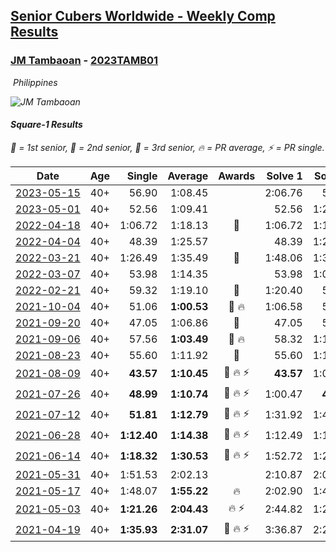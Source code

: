 <style>table {white-space: nowrap;}</style>
<link rel="stylesheet" type="text/css" href="/scw-comp/css/flags.css" />

## [Senior Cubers Worldwide - Weekly Comp Results](/scw-comp/results/)
### [JM Tambaoan](README.md) - [2023TAMB01](https://www.worldcubeassociation.org/persons/2023TAMB01?event=sq1)

<i class="flag flag-PH" />&nbsp;Philippines

![JM Tambaoan](1681359750.png)

#### Square-1 Results

<span style="white-space: nowrap;">🥇 = 1st senior</span>, <span style="white-space: nowrap;">🥈 = 2nd senior</span>, <span style="white-space: nowrap;">🥉 = 3rd senior</span>, <span style="white-space: nowrap;">🔥 = PR average</span>, <span style="white-space: nowrap;">⚡ = PR single</span>.

| Date | Age | Single | Average | Awards | Solve 1 | Solve 2 | Solve 3 | Solve 4 | Solve 5 | Video |
| :--: | :--: | --: | --: | :--: | --: | --: | --: | --: | --: | :-- |
| [2023-05-15](../../results/2023-05-15/sq1.md) | 40+ | 56.90 | 1:08.45 |  | 2:06.76 | 59.73 | 1:11.38 | 1:14.23 | 56.90 | [Desktop](https://www.facebook.com/events/128088546941599/permalink/135687899514997) / [Mobile](https://m.facebook.com/events/128088546941599?view=permalink&id=135687899514997) |
| [2023-05-01](../../results/2023-05-01/sq1.md) | 40+ | 52.56 | 1:09.41 |  | 52.56 | 1:21.88 | 1:07.90 | 58.44 | 1:23.45 | [Desktop](https://www.facebook.com/events/1407988503335303/permalink/1412854036182083) / [Mobile](https://m.facebook.com/events/1407988503335303?view=permalink&id=1412854036182083) |
| [2022-04-18](../../results/2022-04-18/sq1.md) | 40+ | 1:06.72 | 1:18.13 | 🥉 | 1:06.72 | 1:10.34 | 1:37.33 | DNS | DNS | [Desktop](https://www.facebook.com/events/566110581332467/permalink/573215933955265) / [Mobile](https://m.facebook.com/events/566110581332467?view=permalink&id=573215933955265) |
| [2022-04-04](../../results/2022-04-04/sq1.md) | 40+ | 48.39 | 1:25.57 |  | 48.39 | 1:22.37 | 2:19.91 | 1:20.10 | 1:34.24 | [Desktop](https://www.facebook.com/events/1171138513621623/permalink/1174215239980617) / [Mobile](https://m.facebook.com/events/1171138513621623?view=permalink&id=1174215239980617) |
| [2022-03-21](../../results/2022-03-21/sq1.md) | 40+ | 1:26.49 | 1:35.49 | 🥉 | 1:48.06 | 1:31.93 | 1:26.49 | DNS | DNS | [Desktop](https://www.facebook.com/events/525463282272711/permalink/532702901548749) / [Mobile](https://m.facebook.com/events/525463282272711?view=permalink&id=532702901548749) |
| [2022-03-07](../../results/2022-03-07/sq1.md) | 40+ | 53.98 | 1:14.35 |  | 53.98 | 1:00.72 | 1:35.02 | 1:21.50 | 1:20.82 | [Desktop](https://www.facebook.com/events/492851219083428/permalink/498110901890793) / [Mobile](https://m.facebook.com/events/492851219083428?view=permalink&id=498110901890793) |
| [2022-02-21](../../results/2022-02-21/sq1.md) | 40+ | 59.32 | 1:19.10 | 🥉 | 1:20.40 | 59.32 | 1:20.73 | 1:16.16 | 1:29.20 | [Desktop](https://www.facebook.com/events/283377510532834/permalink/286452843558634) / [Mobile](https://m.facebook.com/events/283377510532834?view=permalink&id=286452843558634) |
| [2021-10-04](../../results/2021-10-04/sq1.md) | 40+ | 51.06 | **1:00.53** | 🥈 🔥 | 1:06.58 | 51.06 | 55.43 | 59.57 | 1:13.30 | [Desktop](https://www.facebook.com/events/1205858816603137/permalink/1214797552375930) / [Mobile](https://m.facebook.com/events/1205858816603137?view=permalink&id=1214797552375930) |
| [2021-09-20](../../results/2021-09-20/sq1.md) | 40+ | 47.05 | 1:06.86 | 🥈 | 47.05 | 54.50 | 1:29.65 | 1:03.87 | 1:22.22 | [Desktop](https://www.facebook.com/events/374286267681717/permalink/383600903416920) / [Mobile](https://m.facebook.com/events/374286267681717?view=permalink&id=383600903416920) |
| [2021-09-06](../../results/2021-09-06/sq1.md) | 40+ | 57.56 | **1:03.49** | 🥈 🔥 | 58.32 | 1:10.96 | 1:18.70 | 57.56 | 1:01.18 | [Desktop](https://www.facebook.com/events/369922348122346/permalink/379190637195517) / [Mobile](https://m.facebook.com/events/369922348122346?view=permalink&id=379190637195517) |
| [2021-08-23](../../results/2021-08-23/sq1.md) | 40+ | 55.60 | 1:11.92 | 🥈 | 55.60 | 1:10.69 | 1:26.85 | 1:14.22 | 1:10.84 | [Desktop](https://www.facebook.com/events/540950593849891/permalink/549914999620117) / [Mobile](https://m.facebook.com/events/540950593849891?view=permalink&id=549914999620117) |
| [2021-08-09](../../results/2021-08-09/sq1.md) | 40+ | **43.57** | **1:10.45** | 🥈 🔥 ⚡ | **43.57** | 1:07.20 | 1:13.04 | 1:11.10 | 1:23.10 | [Desktop](https://www.facebook.com/events/342027504219422/permalink/350831486672357) / [Mobile](https://m.facebook.com/events/342027504219422?view=permalink&id=350831486672357) |
| [2021-07-26](../../results/2021-07-26/sq1.md) | 40+ | **48.99** | **1:10.74** | 🥈 🔥 ⚡ | 1:00.47 | **48.99** | 1:28.81 | 1:47.26 | 1:02.94 | [Desktop](https://www.facebook.com/events/5895704557137692/permalink/5959940574047423) / [Mobile](https://m.facebook.com/events/5895704557137692?view=permalink&id=5959940574047423) |
| [2021-07-12](../../results/2021-07-12/sq1.md) | 40+ | **51.81** | **1:12.79** | 🥉 🔥 ⚡ | 1:31.92 | 1:46.27 | 58.77 | **51.81** | 1:07.69 | [Desktop](https://www.facebook.com/events/853178815336395/permalink/861036051217338) / [Mobile](https://m.facebook.com/events/853178815336395?view=permalink&id=861036051217338) |
| [2021-06-28](../../results/2021-06-28/sq1.md) | 40+ | **1:12.40** | **1:14.38** | 🥈 🔥 ⚡ | 1:12.49 | 1:18.26 | **1:12.40** | DNS | DNS | [Desktop](https://www.facebook.com/events/2032757193542617/permalink/2043535285798141) / [Mobile](https://m.facebook.com/events/2032757193542617?view=permalink&id=2043535285798141) |
| [2021-06-14](../../results/2021-06-14/sq1.md) | 40+ | **1:18.32** | **1:30.53** | 🥈 🔥 ⚡ | 1:52.72 | 1:20.55 | **1:18.32** | DNS | DNS | [Desktop](https://www.facebook.com/events/154757253369245/permalink/162972735881030) / [Mobile](https://m.facebook.com/events/154757253369245?view=permalink&id=162972735881030) |
| [2021-05-31](../../results/2021-05-31/sq1.md) | 40+ | 1:51.53 | 2:02.13 |  | 2:10.87 | 2:03.99 | 1:51.53 | DNS | DNS | [Desktop](https://www.facebook.com/events/4232725036784843/permalink/4268567813200565) / [Mobile](https://m.facebook.com/events/4232725036784843?view=permalink&id=4268567813200565) |
| [2021-05-17](../../results/2021-05-17/sq1.md) | 40+ | 1:48.07 | **1:55.22** | 🔥 | 2:02.90 | 1:48.07 | 1:54.68 | DNS | DNS | [Desktop](https://www.facebook.com/events/200054195285035/permalink/207025764587878) / [Mobile](https://m.facebook.com/events/200054195285035?view=permalink&id=207025764587878) |
| [2021-05-03](../../results/2021-05-03/sq1.md) | 40+ | **1:21.26** | **2:04.43** | 🔥 ⚡ | 2:44.82 | 1:22.49 | 2:51.68 | **1:21.26** | 2:05.98 | [Desktop](https://www.facebook.com/events/1091923434665777/permalink/1097154790809308) / [Mobile](https://m.facebook.com/events/1091923434665777?view=permalink&id=1097154790809308) |
| [2021-04-19](../../results/2021-04-19/sq1.md) | 40+ | **1:35.93** | **2:31.07** | 🥉 🔥 ⚡ | 3:36.87 | 2:20.41 | **1:35.93** | DNS | DNS | [Desktop](https://www.facebook.com/events/455121419077355/permalink/460117508577746) / [Mobile](https://m.facebook.com/events/455121419077355?view=permalink&id=460117508577746) |


<!-- Global site tag (gtag.js) - Google Analytics -->
<script async src="https://www.googletagmanager.com/gtag/js?id=UA-86348435-3"></script>
<script>window.dataLayer = window.dataLayer || []; function gtag() {dataLayer.push(arguments);} gtag('js', new Date()); gtag('config', 'UA-86348435-3');</script>
